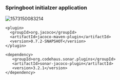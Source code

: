### Springboot initialzer application

![1573150083214](https://github.com/epic-croswords/sonar-analysis-springboot/assets/138249606/73eed7ca-fb1f-4001-9ecb-70fc10523f44)


```
<plugin>
  <groupId>org.jacoco</groupId>
  <artifactId>jacoco-maven-plugin</artifactId>
  <version>0.7.2-SNAPSHOT</version>
</plugin>

<dependency>
   <groupId>org.codehaus.sonar.plugins</groupId>
   <artifactId>sonar-jacoco-plugin</artifactId>
   <version>3.2.1</version>
</dependency>
```
